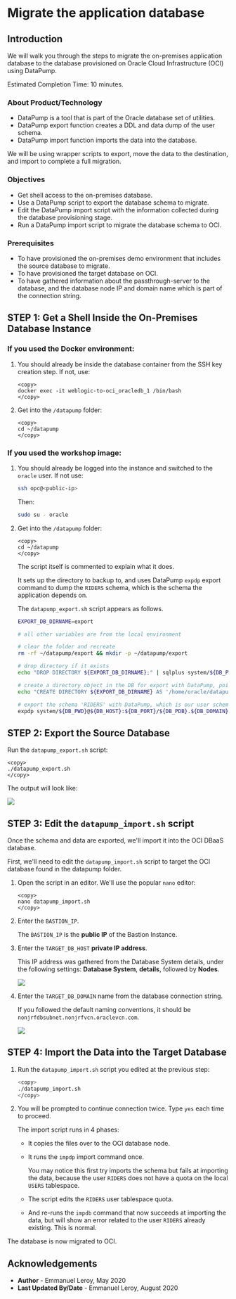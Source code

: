 # Migrate the application database

## Introduction

We will walk you through the steps to migrate the on-premises application database to the database provisioned on Oracle Cloud Infrastructure (OCI) using DataPump.

Estimated Completion Time: 10 minutes.

### About Product/Technology

- DataPump is a tool that is part of the Oracle database set of utilities.
- DataPump export function creates a DDL and data dump of the user schema.
- DataPump import function imports the data into the database.

We will be using wrapper scripts to export, move the data to the destination, and import to complete a full migration.

### Objectives

- Get shell access to the on-premises database.
- Use a DataPump script to export the database schema to migrate.
- Edit the DataPump import script with the information collected during the database provisioning stage.
- Run a DataPump import script to migrate the database schema to OCI.

### Prerequisites

- To have provisioned the on-premises demo environment that includes the source database to migrate.
- To have provisioned the target database on OCI.
- To have gathered information about the passthrough-server to the database, and the database node IP and domain name which is part of the connection string.

## **STEP 1:** Get a Shell Inside the On-Premises Database Instance

### If you used the Docker environment:

1. You should already be inside the database container from the SSH key creation step. If not, use:

    ```
    <copy>
    docker exec -it weblogic-to-oci_oracledb_1 /bin/bash
    </copy>
    ```

2. Get into the `/datapump` folder:

    ```
    <copy>
    cd ~/datapump
    </copy>
    ```


### If you used the workshop image:

1. You should already be logged into the instance and switched to the `oracle` user. If not use:

    ```bash
    ssh opc@<public-ip>
    ```

    Then:

    ```bash
    sudo su - oracle
    ```

2. Get into the `/datapump` folder:

    ```
    <copy>
    cd ~/datapump
    </copy>
    ```

    The script itself is commented to explain what it does.

    It sets up the directory to backup to, and uses DataPump `expdp` export command to dump the `RIDERS` schema, which is the schema the application depends on.

    The `datapump_export.sh` script appears as follows.

    ```bash
    EXPORT_DB_DIRNAME=export

    # all other variables are from the local environment

    # clear the folder and recreate
    rm -rf ~/datapump/export && mkdir -p ~/datapump/export

    # drop directory if it exists
    echo "DROP DIRECTORY ${EXPORT_DB_DIRNAME};" | sqlplus system/${DB_PWD}@${DB_HOST}:${DB_PORT}/${DB_PDB}.${DB_DOMAIN}

    # create a directory object in the DB for export with DataPump, pointing to the folder created above
    echo "CREATE DIRECTORY ${EXPORT_DB_DIRNAME} AS '/home/oracle/datapump/export/';" | sqlplus system/${DB_PWD}@${DB_HOST}:${DB_PORT}/${DB_PDB}.${DB_DOMAIN}

    # export the schema 'RIDERS' with DataPump, which is our user schema with the Tour de France Riders data
    expdp system/${DB_PWD}@${DB_HOST}:${DB_PORT}/${DB_PDB}.${DB_DOMAIN} schemas=RIDERS DIRECTORY=${EXPORT_DB_DIRNAME}
    ```

## **STEP 2:** Export the Source Database

Run the `datapump_export.sh` script:

```
<copy>
./datapump_export.sh
</copy>
```

The output will look like:

![](./images/migrate-db-1.png " ")

## **STEP 3:** Edit the `datapump_import.sh` script

Once the schema and data are exported, we'll import it into the OCI DBaaS database.

First, we'll need to edit the `datapump_import.sh` script to target the OCI database found in the datapump folder.

1. Open the script in an editor. We'll use the popular `nano` editor:

    ```
    <copy>
    nano datapump_import.sh
    </copy>
    ```

2. Enter the `BASTION_IP`.

   The `BASTION_IP` is the **public IP** of the Bastion Instance.

3. Enter the `TARGET_DB_HOST` **private IP address**.

   This IP address was gathered from the Database System details, under the following settings: **Database System**, **details**, followed by **Nodes**.

   ![](./images/provision-db-26-nodeip.png " ")

4. Enter the `TARGET_DB_DOMAIN` name from the database connection string.

   If you followed the default naming conventions, it should be `nonjrfdbsubnet.nonjrfvcn.oraclevcn.com`.

   ![](./images/provision-db-27-connection2.png " ")

## **STEP 4:** Import the Data into the Target Database

1. Run the `datapump_import.sh` script you edited at the previous step:

    ```bash
    <copy>
    ./datapump_import.sh
    </copy>
    ```

2. You will be prompted to continue connection twice. Type `yes` each time to proceed.

   The import script runs in 4 phases:

    - It copies the files over to the OCI database node.

    - It runs the `impdp` import command once.

      You may notice this first try imports the schema but fails at importing the data, because the user `RIDERS` does not have a quota on the local `USERS` tablespace.

    - The script edits the `RIDERS` user tablespace quota.

    - And re-runs the `impdb` command that now succeeds at importing the data, but will show an error related to the user `RIDERS` already existing. This is normal.

The database is now migrated to OCI.

## Acknowledgements

 - **Author** - Emmanuel Leroy, May 2020
 - **Last Updated By/Date** - Emmanuel Leroy, August 2020
